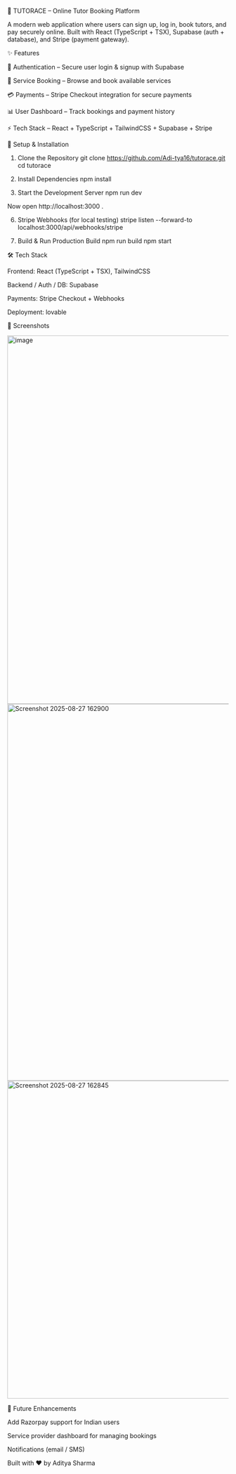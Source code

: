 🎯 TUTORACE – Online Tutor Booking Platform

A modern web application where users can sign up, log in, book tutors, and pay securely online.
Built with React (TypeScript + TSX), Supabase (auth + database), and Stripe (payment gateway).

✨ Features

🔐 Authentication – Secure user login & signup with Supabase

📅 Service Booking – Browse and book available services

💳 Payments – Stripe Checkout integration for secure payments

📊 User Dashboard – Track bookings and payment history

⚡ Tech Stack – React + TypeScript + TailwindCSS + Supabase + Stripe

🚀 Setup & Installation
1. Clone the Repository
git clone https://github.com/Adi-tya16/tutorace.git
cd tutorace

2. Install Dependencies
npm install



3. Start the Development Server
npm run dev


Now open http://localhost:3000
.

6. Stripe Webhooks (for local testing)
stripe listen --forward-to localhost:3000/api/webhooks/stripe

7. Build & Run Production Build
npm run build
npm start

🛠 Tech Stack

Frontend: React (TypeScript + TSX), TailwindCSS

Backend / Auth / DB: Supabase

Payments: Stripe Checkout + Webhooks

Deployment: lovable

📸 Screenshots 

<img width="1591" height="839" alt="image" src="https://github.com/user-attachments/assets/4f646339-03b3-4fa6-aced-74a3bc1db1bd" />
<img width="1791" height="858" alt="Screenshot 2025-08-27 162900" src="https://github.com/user-attachments/assets/6b510b25-2b57-42b2-8aef-126cd36394be" />
<img width="1868" height="724" alt="Screenshot 2025-08-27 162845" src="https://github.com/user-attachments/assets/8445a412-1c25-4194-8eea-a049d8bd8a75" />


📌 Future Enhancements

Add Razorpay support for Indian users

Service provider dashboard for managing bookings

Notifications (email / SMS)



Built with ❤️ by Aditya Sharma


